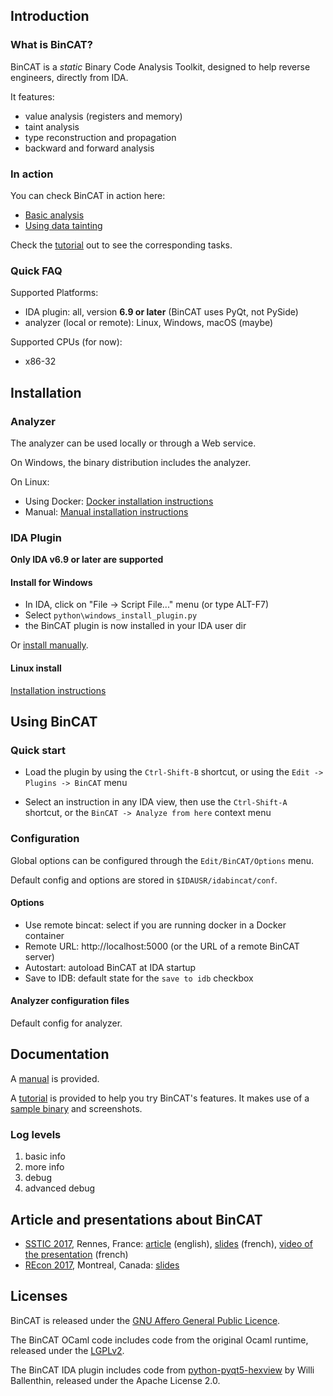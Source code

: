 ## Introduction

### What is BinCAT?

BinCAT is a *static* Binary Code Analysis Toolkit, designed to help reverse
engineers, directly from IDA.

It features:

* value analysis (registers and memory)
* taint analysis
* type reconstruction and propagation
* backward and forward analysis

### In action

You can check BinCAT in action here:

* [Basic analysis](https://syscall.eu/bincat/main.mp4)
* [Using data tainting](https://syscall.eu/bincat/taint.mp4)

Check the [tutorial](doc/tutorial.md) out to see the corresponding tasks.

### Quick FAQ

Supported Platforms:

* IDA plugin: all, version **6.9 or later** (BinCAT uses PyQt, not PySide)
* analyzer (local or remote): Linux, Windows, macOS (maybe)

Supported CPUs (for now):
* x86-32

## Installation

### Analyzer
The analyzer can be used locally or through a Web service.

On Windows, the binary distribution includes the analyzer.

On Linux:
* Using Docker: [Docker installation instructions](doc/install_docker.md)
* Manual: [Manual installation instructions](doc/install_manual.md)

### IDA Plugin

**Only IDA v6.9 or later are supported**

#### Install for Windows

* In IDA, click on "File -> Script File..." menu (or type ALT-F7)
* Select `python\windows_install_plugin.py`
* the BinCAT plugin is now installed in your IDA user dir

Or [install manually](doc/plugin_manual_win.md).


#### Linux install

[Installation instructions](doc/install_plugin.md)

## Using BinCAT

### Quick start
* Load the plugin by using the `Ctrl-Shift-B` shortcut, or using the
  `Edit -> Plugins -> BinCAT` menu

* Select an instruction in any IDA view, then use the `Ctrl-Shift-A` shortcut,
  or the `BinCAT -> Analyze from here` context menu

### Configuration
Global options can be configured through the `Edit/BinCAT/Options` menu.

Default config and options are stored in `$IDAUSR/idabincat/conf`.

#### Options

* Use remote bincat: select if you are running docker in a Docker container
* Remote URL: http://localhost:5000 (or the URL of a remote BinCAT server)
* Autostart: autoload BinCAT at IDA startup
* Save to IDB: default state for the `save to idb` checkbox


#### Analyzer configuration files
Default config for analyzer.

## Documentation
A [manual](doc/manual.md) is provided. 

A [tutorial](doc/tutorial.md) is provided to help you try BinCAT's features. 
It makes use of a [sample binary](doc/get_key/get_key) and screenshots.

### Log levels

1. basic info
2. more info
3. debug
4. advanced debug

## Article and presentations about BinCAT

* [SSTIC 2017](https://www.sstic.org/2017/presentation/bincat_purrfecting_binary_static_analysis/), Rennes, France: [article](https://www.sstic.org/media/SSTIC2017/SSTIC-actes/bincat_purrfecting_binary_static_analysis/SSTIC2017-Article-bincat_purrfecting_binary_static_analysis-biondi_rigo_zennou_mehrenberger.pdf) (english), [slides](https://www.sstic.org/media/SSTIC2017/SSTIC-actes/bincat_purrfecting_binary_static_analysis/SSTIC2017-Slides-bincat_purrfecting_binary_static_analysis-biondi_rigo_zennou_mehrenberger.pdf) (french), [video of the presentation](https://static.sstic.org/videos2017/SSTIC_2017-06-07_P07.mp4) (french)
* [REcon 2017](https://recon.cx/2017/montreal/talks/bincat.html), Montreal, Canada: [slides](https://syscall.eu/bincat/bincat-recon.pdf)

## Licenses

BinCAT is released under the [GNU Affero General Public
Licence](https://www.gnu.org/licenses/agpl.html).

The BinCAT OCaml code includes code from the original Ocaml runtime, released
under the [LGPLv2](https://www.gnu.org/licenses/lgpl-2.0.txt).

The BinCAT IDA plugin includes code from
[python-pyqt5-hexview](https://github.com/williballenthin/python-pyqt5-hexview)
by Willi Ballenthin, released under the Apache License 2.0.

